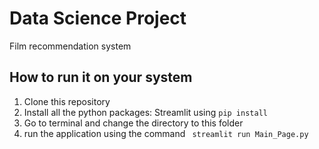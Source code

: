 # Data Science Project
 
Film recommendation system

## How to run it on your system
1. Clone this repository 
2. Install all the python packages: Streamlit using ```pip install```
3. Go to terminal and change the directory to this folder
4. run the application using the command
 ``` streamlit run Main_Page.py``` 
